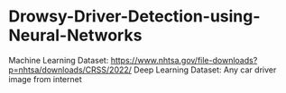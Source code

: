 # Drowsy-Driver-Detection-using-Neural-Networks
Machine Learning Dataset: https://www.nhtsa.gov/file-downloads?p=nhtsa/downloads/CRSS/2022/
Deep Learning Dataset: Any car driver image from internet
